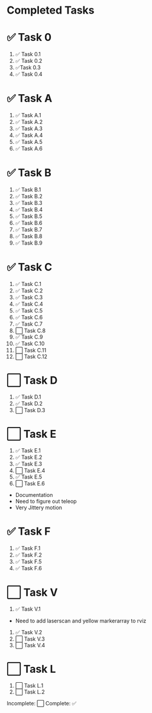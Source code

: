 # Completed Tasks

# ✅ Task 0
1. ✅ Task 0.1
1. ✅ Task 0.2
1. ✅Task 0.3
1. ✅ Task 0.4

# ✅ Task A
1. ✅ Task A.1
2. ✅ Task A.2
3. ✅ Task A.3
3. ✅ Task A.4
3. ✅ Task A.5
3. ✅ Task A.6

# ✅ Task B
1. ✅ Task B.1
1. ✅ Task B.2
1. ✅ Task B.3
1. ✅ Task B.4
1. ✅ Task B.5
1. ✅ Task B.6
1. ✅ Task B.7
1. ✅ Task B.8
1. ✅ Task B.9

# ✅ Task C 
1. ✅ Task C.1
1. ✅ Task C.2
1. ✅ Task C.3
1. ✅ Task C.4
1. ✅ Task C.5
1. ✅ Task C.6
1. ✅ Task C.7
1. ⬜ Task C.8
1. ✅ Task C.9
1. ✅ Task C.10
1. ⬜ Task C.11
1. ⬜ Task C.12


# ⬜ Task D
1. ✅ Task D.1
1. ✅ Task D.2
1. ⬜ Task D.3

# ⬜ Task E
1. ✅ Task E.1
1. ✅ Task E.2
1. ✅ Task E.3
1. ⬜ Task E.4
1. ✅ Task E.5
1. ⬜ Task E.6
- Documentation
- Need to figure out teleop
- Very Jittery motion

# ✅ Task F
1. ✅ Task F.1
1. ✅ Task F.2
1. ✅ Task F.5
1. ✅ Task F.6

# ⬜ Task V
1. ✅ Task V.1
- Need to add laserscan and yellow markerarray to rviz
1. ✅ Task V.2
1. ⬜ Task V.3
1. ⬜ Task V.4

# ⬜ Task L
1. ⬜ Task L.1
1. ⬜ Task L.2



Incomplete: ⬜
Complete: ✅